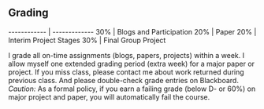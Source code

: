 ﻿## Grading
------------ | -------------
  30\% |  Blogs and Participation
  20\% |  Paper
  20\% |  Interim Project Stages
  30\% |  Final Group Project

I grade all on-time assignments (blogs, papers, projects) within a week.
I allow myself one extended grading period (extra week) for a major paper or project. If you miss class, please contact me about work returned during previous class. And please double-check grade entries on Blackboard. *Caution:* As a formal policy, if you earn a failing grade (below D- or 60\%) on major project and paper, you will automatically fail the course.
